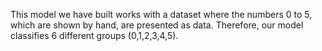 This model we have built works with a dataset where the numbers 0 to 5, 
which are shown by hand, are presented as data. Therefore, our model 
classifies 6 different groups (0,1,2,3,4,5).
